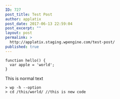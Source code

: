 ```yaml
---
ID: 727
post_title: Test Post
author: applatix
post_date: 2017-06-13 22:59:04
post_excerpt: ""
layout: post
permalink: >
  http://applatix.staging.wpengine.com/test-post/
published: true
---
```

    function hello() {
      var apple = 'world';
    }
    

This is normal text

    > wp -h --option
    > cd /this/world/ //this is new code